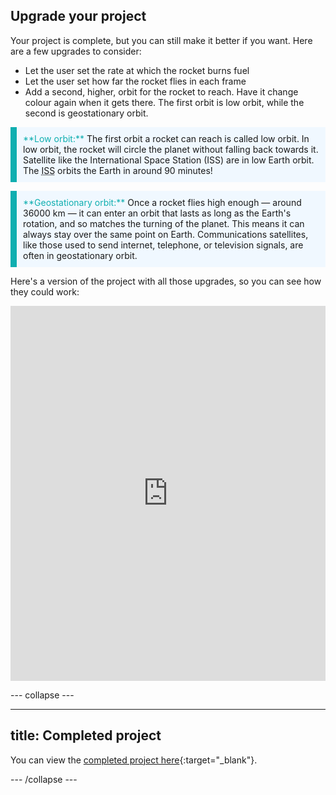 ## Upgrade your project
Your project is complete, but you can still make it better if you want. Here are a few upgrades to consider:

 + Let the user set the rate at which the rocket burns fuel
 + Let the user set how far the rocket flies in each frame
 + Add a second, higher, orbit for the rocket to reach. Have it change colour again when it gets there. The first orbit is low orbit, while the second is geostationary orbit. 

<p style="border-left: solid; border-width:10px; border-color: #0faeb0; background-color: aliceblue; padding: 10px;">
<span style="color: #0faeb0">**Low orbit:**</span> The first orbit a rocket can reach is called low orbit. In low orbit, the rocket will circle the planet without falling back towards it. Satellite like the International Space Station (ISS) are in low Earth orbit. The <abbr title="International Space Station ">ISS</abbr> orbits the Earth in around 90 minutes!
</p>

<p style="border-left: solid; border-width:10px; border-color: #0faeb0; background-color: aliceblue; padding: 10px;">
<span style="color: #0faeb0">**Geostationary orbit:**</span> Once a rocket flies high enough — around 36000 km — it can enter an orbit that lasts as long as the Earth's rotation, and so matches the turning of the planet. This means it can always stay over the same point on Earth. Communications satellites, like those used to send internet, telephone, or television signals, are often in geostationary orbit.
</p>

Here's a version of the project with all those upgrades, so you can see how they could work:

<iframe src="https://trinket.io/embed/python/76c7d66070?outputOnly=true&runOption=run&start=result" width="100%" height="600" frameborder="0" marginwidth="0" marginheight="0" allowfullscreen></iframe>

--- collapse ---

---
title: Completed project
---

You can view the [completed project here](https://trinket.io/python/fa55405c62){:target="_blank"}.

--- /collapse ---